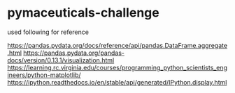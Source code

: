 # pymaceuticals-challenge

used following for reference

https://pandas.pydata.org/docs/reference/api/pandas.DataFrame.aggregate.html
https://pandas.pydata.org/pandas-docs/version/0.13.1/visualization.html
https://learning.rc.virginia.edu/courses/programming_python_scientists_engineers/python-matplotlib/
https://ipython.readthedocs.io/en/stable/api/generated/IPython.display.html